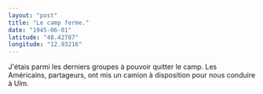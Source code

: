 ```yaml
---
layout: "post"
title: "Le camp ferme."
date: "1945-06-01"
latitude: "48.42787"
longitude: "12.93216"
---
```


J'étais parmi les derniers groupes à pouvoir quitter le camp. Les Américains, partageurs, ont mis un camion à disposition pour nous conduire à Ulm.


<div class="histoire"></div>

<div class="commentaire"></div>